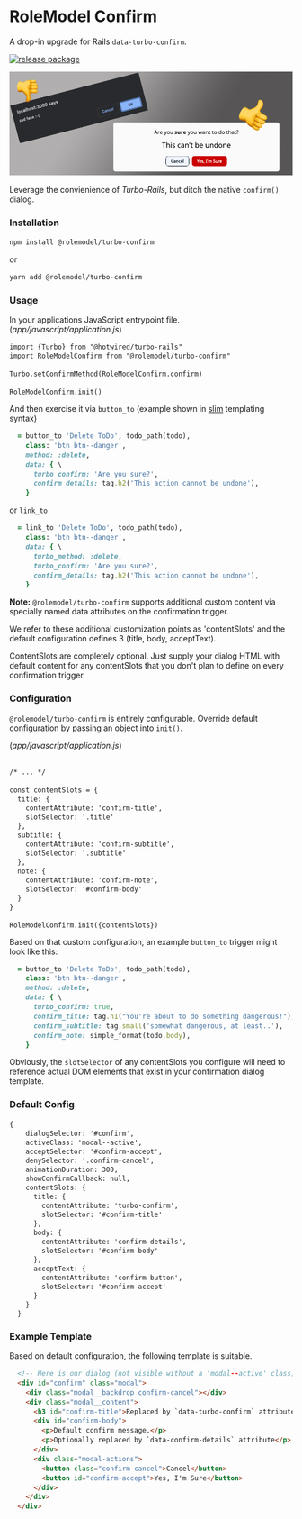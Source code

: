# RoleModel Confirm

A drop-in upgrade for Rails `data-turbo-confirm`.

[![release package](https://github.com/RoleModel/turbo-confirm/actions/workflows/release-package.yml/badge.svg)](https://github.com/RoleModel/turbo-confirm/actions/workflows/release-package.yml)


![title image](title_image.png)

Leverage the convienience of _Turbo-Rails_, but ditch the native `confirm()` dialog.

### Installation

```Bash
npm install @rolemodel/turbo-confirm
```

or

```Bash
yarn add @rolemodel/turbo-confirm
```

### Usage

In your applications JavaScript entrypoint file. (_app/javascript/application.js_)

```JS
import {Turbo} from "@hotwired/turbo-rails"
import RoleModelConfirm from "@rolemodel/turbo-confirm"

Turbo.setConfirmMethod(RoleModelConfirm.confirm)

RoleModelConfirm.init()
```

And then exercise it via `button_to` (example shown in [slim](https://github.com/slim-template/slim) templating syntax)

```RUBY
  = button_to 'Delete ToDo', todo_path(todo),
    class: 'btn btn--danger',
    method: :delete,
    data: { \
      turbo_confirm: 'Are you sure?',
      confirm_details: tag.h2('This action cannot be undone'),
    }
```

or `link_to`

```RUBY
  = link_to 'Delete ToDo', todo_path(todo),
    class: 'btn btn--danger',
    data: { \
      turbo_method: :delete,
      turbo_confirm: 'Are you sure?',
      confirm_details: tag.h2('This action cannot be undone'),
    }
```

**Note:** `@rolemodel/turbo-confirm` supports additional custom content via specially named data attributes on the confirmation trigger.

We refer to these additional customization points as 'contentSlots' and the default configuration defines 3 (title, body, acceptText).

ContentSlots are completely optional.  Just supply your dialog HTML with default content for any contentSlots that you don't plan to define on every confirmation trigger.

### Configuration

`@rolemodel/turbo-confirm` is entirely configurable.  Override default configuration by passing an object into `init()`.

(_app/javascript/application.js_)

```JS

/* ... */

const contentSlots = {
  title: {
    contentAttribute: 'confirm-title',
    slotSelector: '.title'
  },
  subtitle: {
    contentAttribute: 'confirm-subtitle',
    slotSelector: '.subtitle'
  },
  note: {
    contentAttribute: 'confirm-note',
    slotSelector: '#confirm-body'
  }
}

RoleModelConfirm.init({contentSlots})
```

Based on that custom configuration, an example `button_to` trigger might look like this:

```RUBY
  = button_to 'Delete ToDo', todo_path(todo),
    class: 'btn btn--danger',
    method: :delete,
    data: { \
      turbo_confirm: true,
      confirm_title: tag.h1("You're about to do something dangerous!"),
      confirm_subtitle: tag.small('somewhat dangerous, at least..'),
      confirm_note: simple_format(todo.body),
    }
```

Obviously, the `slotSelector` of any contentSlots you configure will need to reference actual DOM elements that exist in your confirmation dialog template.

### Default Config

```JS
{
    dialogSelector: '#confirm',
    activeClass: 'modal--active',
    acceptSelector: '#confirm-accept',
    denySelector: '.confirm-cancel',
    animationDuration: 300,
    showConfirmCallback: null,
    contentSlots: {
      title: {
        contentAttribute: 'turbo-confirm',
        slotSelector: '#confirm-title'
      },
      body: {
        contentAttribute: 'confirm-details',
        slotSelector: '#confirm-body'
      },
      acceptText: {
        contentAttribute: 'confirm-button',
        slotSelector: '#confirm-accept'
      }
    }
  }
```

### Example Template

Based on default configuration, the following template is suitable.

```HTML
  <!-- Here is our dialog (not visible without a 'modal--active' class) -->
  <div id="confirm" class="modal">
    <div class="modal__backdrop confirm-cancel"></div>
    <div class="modal__content">
      <h3 id="confirm-title">Replaced by `data-turbo-confirm` attribute</h3>
      <div id="confirm-body">
        <p>Default confirm message.</p>
        <p>Optionally replaced by `data-confirm-details` attribute</p>
      </div>
      <div class="modal-actions">
        <button class="confirm-cancel">Cancel</button>
        <button id="confirm-accept">Yes, I'm Sure</button>
      </div>
    </div>
  </div>
```

